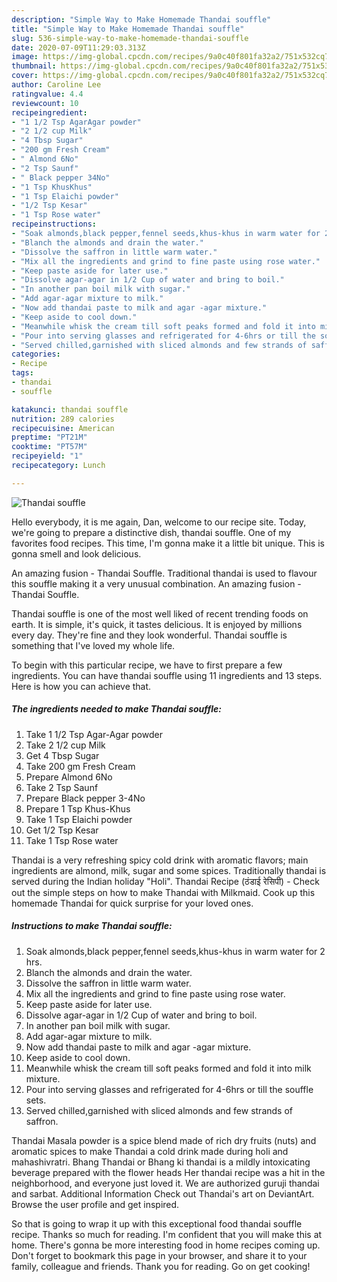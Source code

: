 ```yaml
---
description: "Simple Way to Make Homemade Thandai souffle"
title: "Simple Way to Make Homemade Thandai souffle"
slug: 536-simple-way-to-make-homemade-thandai-souffle
date: 2020-07-09T11:29:03.313Z
image: https://img-global.cpcdn.com/recipes/9a0c40f801fa32a2/751x532cq70/thandai-souffle-recipe-main-photo.jpg
thumbnail: https://img-global.cpcdn.com/recipes/9a0c40f801fa32a2/751x532cq70/thandai-souffle-recipe-main-photo.jpg
cover: https://img-global.cpcdn.com/recipes/9a0c40f801fa32a2/751x532cq70/thandai-souffle-recipe-main-photo.jpg
author: Caroline Lee
ratingvalue: 4.4
reviewcount: 10
recipeingredient:
- "1 1/2 Tsp AgarAgar powder"
- "2 1/2 cup Milk"
- "4 Tbsp Sugar"
- "200 gm Fresh Cream"
- " Almond 6No"
- "2 Tsp Saunf"
- " Black pepper 34No"
- "1 Tsp KhusKhus"
- "1 Tsp Elaichi powder"
- "1/2 Tsp Kesar"
- "1 Tsp Rose water"
recipeinstructions:
- "Soak almonds,black pepper,fennel seeds,khus-khus in warm water for 2 hrs."
- "Blanch the almonds and drain the water."
- "Dissolve the saffron in little warm water."
- "Mix all the ingredients and grind to fine paste using rose water."
- "Keep paste aside for later use."
- "Dissolve agar-agar in 1/2 Cup of water and bring to boil."
- "In another pan boil milk with sugar."
- "Add agar-agar mixture to milk."
- "Now add thandai paste to milk and agar -agar mixture."
- "Keep aside to cool down."
- "Meanwhile whisk the cream till soft peaks formed and fold it into milk mixture."
- "Pour into serving glasses and refrigerated for 4-6hrs or till the souffle sets."
- "Served chilled,garnished with sliced almonds and few strands of saffron."
categories:
- Recipe
tags:
- thandai
- souffle

katakunci: thandai souffle 
nutrition: 289 calories
recipecuisine: American
preptime: "PT21M"
cooktime: "PT57M"
recipeyield: "1"
recipecategory: Lunch

---
```



![Thandai souffle](https://img-global.cpcdn.com/recipes/9a0c40f801fa32a2/751x532cq70/thandai-souffle-recipe-main-photo.jpg)

Hello everybody, it is me again, Dan, welcome to our recipe site. Today, we're going to prepare a distinctive dish, thandai souffle. One of my favorites food recipes. This time, I'm gonna make it a little bit unique. This is gonna smell and look delicious.

An amazing fusion - Thandai Souffle. Traditional thandai is used to flavour this souffle making it a very unusual combination. An amazing fusion - Thandai Souffle.

Thandai souffle is one of the most well liked of recent trending foods on earth. It is simple, it's quick, it tastes delicious. It is enjoyed by millions every day. They're fine and they look wonderful. Thandai souffle is something that I've loved my whole life.


To begin with this particular recipe, we have to first prepare a few ingredients. You can have thandai souffle using 11 ingredients and 13 steps. Here is how you can achieve that.

<!--inarticleads1-->

##### The ingredients needed to make Thandai souffle:

1. Take 1 1/2 Tsp Agar-Agar powder
1. Take 2 1/2 cup Milk
1. Get 4 Tbsp Sugar
1. Take 200 gm Fresh Cream
1. Prepare  Almond 6No
1. Take 2 Tsp Saunf
1. Prepare  Black pepper 3-4No
1. Prepare 1 Tsp Khus-Khus
1. Take 1 Tsp Elaichi powder
1. Get 1/2 Tsp Kesar
1. Take 1 Tsp Rose water


Thandai is a very refreshing spicy cold drink with aromatic flavors; main ingredients are almond, milk, sugar and some spices. Traditionally thandai is served during the Indian holiday &#34;Holi&#34;. Thandai Recipe (ठंडाई रेसिपी) - Check out the simple steps on how to make Thandai with Milkmaid. Cook up this homemade Thandai for quick surprise for your loved ones. 

<!--inarticleads2-->

##### Instructions to make Thandai souffle:

1. Soak almonds,black pepper,fennel seeds,khus-khus in warm water for 2 hrs.
1. Blanch the almonds and drain the water.
1. Dissolve the saffron in little warm water.
1. Mix all the ingredients and grind to fine paste using rose water.
1. Keep paste aside for later use.
1. Dissolve agar-agar in 1/2 Cup of water and bring to boil.
1. In another pan boil milk with sugar.
1. Add agar-agar mixture to milk.
1. Now add thandai paste to milk and agar -agar mixture.
1. Keep aside to cool down.
1. Meanwhile whisk the cream till soft peaks formed and fold it into milk mixture.
1. Pour into serving glasses and refrigerated for 4-6hrs or till the souffle sets.
1. Served chilled,garnished with sliced almonds and few strands of saffron.


Thandai Masala powder is a spice blend made of rich dry fruits (nuts) and aromatic spices to make Thandai a cold drink made during holi and mahashivratri. Bhang Thandai or Bhang ki thandai is a mildly intoxicating beverage prepared with the flower heads Her thandai recipe was a hit in the neighborhood, and everyone just loved it. We are authorized guruji thandai and sarbat. Additional Information Check out Thandai&#39;s art on DeviantArt. Browse the user profile and get inspired. 

So that is going to wrap it up with this exceptional food thandai souffle recipe. Thanks so much for reading. I'm confident that you will make this at home. There's gonna be more interesting food in home recipes coming up. Don't forget to bookmark this page in your browser, and share it to your family, colleague and friends. Thank you for reading. Go on get cooking!
